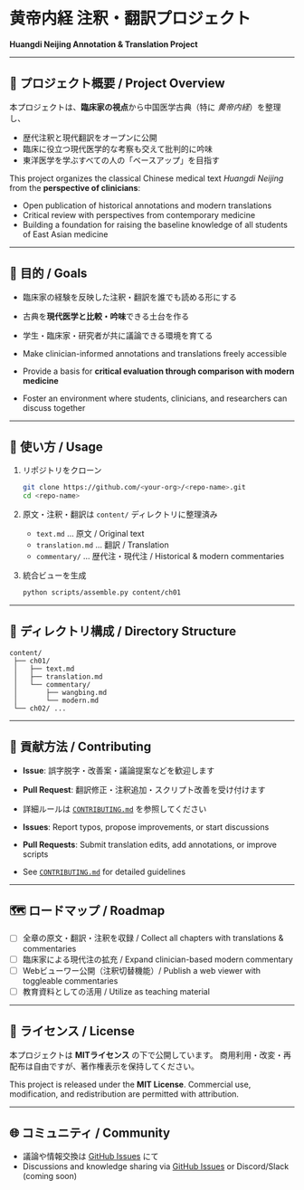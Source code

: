 # 黄帝内経 注釈・翻訳プロジェクト

**Huangdi Neijing Annotation & Translation Project**

---

## 📖 プロジェクト概要 / Project Overview

本プロジェクトは、**臨床家の視点**から中国医学古典（特に *黄帝内経*）を整理し、

* 歴代注釈と現代翻訳をオープンに公開
* 臨床に役立つ現代医学的な考察も交えて批判的に吟味
* 東洋医学を学ぶすべての人の「ベースアップ」を目指す

This project organizes the classical Chinese medical text *Huangdi Neijing* from the **perspective of clinicians**:

* Open publication of historical annotations and modern translations
* Critical review with perspectives from contemporary medicine
* Building a foundation for raising the baseline knowledge of all students of East Asian medicine

---

## 🚀 目的 / Goals

* 臨床家の経験を反映した注釈・翻訳を誰でも読める形にする

* 古典を**現代医学と比較・吟味**できる土台を作る

* 学生・臨床家・研究者が共に議論できる環境を育てる

* Make clinician-informed annotations and translations freely accessible

* Provide a basis for **critical evaluation through comparison with modern medicine**

* Foster an environment where students, clinicians, and researchers can discuss together

---

## 🔧 使い方 / Usage

1. リポジトリをクローン

   ```bash
   git clone https://github.com/<your-org>/<repo-name>.git
   cd <repo-name>
   ```

2. 原文・注釈・翻訳は `content/` ディレクトリに整理済み

   * `text.md` … 原文 / Original text
   * `translation.md` … 翻訳 / Translation
   * `commentary/` … 歴代注・現代注 / Historical & modern commentaries

3. 統合ビューを生成

   ```bash
   python scripts/assemble.py content/ch01
   ```

---

## 📂 ディレクトリ構成 / Directory Structure

```
content/
 ├── ch01/
 │   ├── text.md
 │   ├── translation.md
 │   └── commentary/
 │       ├── wangbing.md
 │       └── modern.md
 └── ch02/ ...
```

---

## 🤝 貢献方法 / Contributing

* **Issue**: 誤字脱字・改善案・議論提案などを歓迎します

* **Pull Request**: 翻訳修正・注釈追加・スクリプト改善を受け付けます

* 詳細ルールは [`CONTRIBUTING.md`](./CONTRIBUTING.md) を参照してください

* **Issues**: Report typos, propose improvements, or start discussions

* **Pull Requests**: Submit translation edits, add annotations, or improve scripts

* See [`CONTRIBUTING.md`](./CONTRIBUTING.md) for detailed guidelines

---

## 🗺️ ロードマップ / Roadmap

* [ ] 全章の原文・翻訳・注釈を収録 / Collect all chapters with translations & commentaries
* [ ] 臨床家による現代注の拡充 / Expand clinician-based modern commentary
* [ ] Webビューワー公開（注釈切替機能）/ Publish a web viewer with toggleable commentaries
* [ ] 教育資料としての活用 / Utilize as teaching material

---

## 📜 ライセンス / License

本プロジェクトは **MITライセンス** の下で公開しています。
商用利用・改変・再配布は自由ですが、著作権表示を保持してください。

This project is released under the **MIT License**.
Commercial use, modification, and redistribution are permitted with attribution.

---

## 🌐 コミュニティ / Community

* 議論や情報交換は [GitHub Issues](./issues) にて
* Discussions and knowledge sharing via [GitHub Issues](./issues) or Discord/Slack (coming soon)
